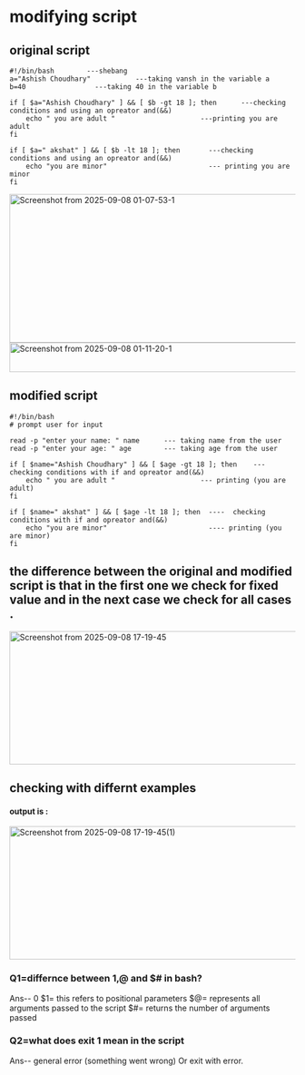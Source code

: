 # modifying script

## original script

```
#!/bin/bash        ---shebang
a="Ashish Choudhary"           ---taking vansh in the variable a
b=40                 ---taking 40 in the variable b

if [ $a="Ashish Choudhary" ] && [ $b -gt 18 ]; then      ---checking conditions and using an opreator and(&&)
    echo " you are adult "                     ---printing you are adult
fi

if [ $a=" akshat" ] && [ $b -lt 18 ]; then       ---checking conditions and using an opreator and(&&)
    echo "you are minor"                         --- printing you are minor
fi

```
<img width="572" height="262" alt="Screenshot from 2025-09-08 01-07-53-1" src="https://github.com/user-attachments/assets/1abe1a0e-0415-4a98-b16d-d8bc5a835e64" />

<img width="635" height="52" alt="Screenshot from 2025-09-08 01-11-20-1" src="https://github.com/user-attachments/assets/ea340feb-ddb8-4250-bf32-3038112feadd" />


##  modified script

```
#!/bin/bash 
# prompt user for input

read -p "enter your name: " name      --- taking name from the user
read -p "enter your age: " age        --- taking age from the user

if [ $name="Ashish Choudhary" ] && [ $age -gt 18 ]; then    --- checking conditions with if and opreator and(&&)     
    echo " you are adult "                     --- printing (you are adult)
fi

if [ $name=" akshat" ] && [ $age -lt 18 ]; then  ----  checking conditions with if and opreator and(&&)      
    echo "you are minor"                         ---- printing (you are minor)
fi
```
## the difference between the original and modified script is that in the first one we check for fixed value and in the next case we check for all cases .

<img width="554" height="235" alt="Screenshot from 2025-09-08 17-19-45" src="https://github.com/user-attachments/assets/28646ec1-faba-40c2-a799-3ac69e4c43b9" />


## checking with differnt examples
#### output is :
<img width="554" height="235" alt="Screenshot from 2025-09-08 17-19-45(1)" src="https://github.com/user-attachments/assets/fbf426f3-7035-46ca-8cfa-0de4e67c9d1f" />


### Q1=differnce between $1,$@ and $# in bash?

Ans-- 0 $1= this refers to positional parameters
         $@= represents all arguments passed to the script
         $#= returns the number of arguments passed

### Q2=what does exit 1 mean in the script
    
Ans-- general error (something went wrong) Or exit with error.
